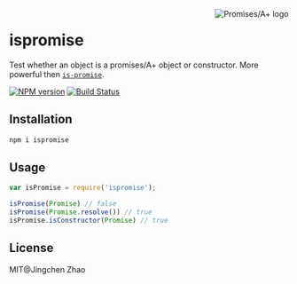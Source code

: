 <a href="http://promisesaplus.com/">
    <img src="http://promisesaplus.com/assets/logo-small.png" alt="Promises/A+ logo"
         title="Promises/A+ 1.1 compliant" align="right" />
</a>

ispromise
======
Test whether an object is a promises/A+ object or constructor. More powerful then [`is-promise`](https://github.com/then/is-promise).

[![NPM version](https://badge.fury.io/js/ispromise.svg)](https://www.npmjs.com/package/ispromise)
[![Build Status](https://travis-ci.org/dracupid/ispromise.svg)](https://travis-ci.org/dracupid/ispromise)

## Installation
```bash
npm i ispromise
```

## Usage
```javascript
var isPromise = require('ispromise');

isPromise(Promise) // false
isPromise(Promise.resolve()) // true
isPromise.isConstructor(Promise) // true
```

## License
MIT@Jingchen Zhao
